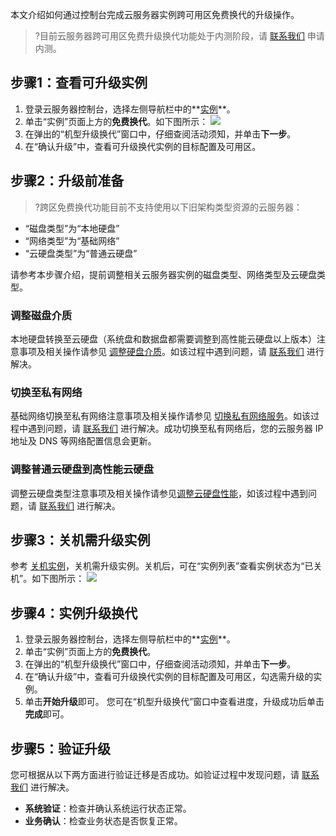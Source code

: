 本文介绍如何通过控制台完成云服务器实例跨可用区免费换代的升级操作。
>?目前云服务器跨可用区免费升级换代功能处于内测阶段，请 [联系我们](https://cloud.tencent.com/document/product/213/58600) 申请内测。
>

## 步骤1：查看可升级实例
1. 登录云服务器控制台，选择左侧导航栏中的**[实例](https://console.cloud.tencent.com/cvm/instance/index?action=&rid=1)**。
2. 单击“实例”页面上方的**免费换代**。如下图所示：
![](https://main.qcloudimg.com/raw/76f0881c058307f4a0cfae677ab19124.png)
2. 在弹出的“机型升级换代”窗口中，仔细查阅活动须知，并单击**下一步**。
3. 在“确认升级”中，查看可升级换代实例的目标配置及可用区。


## 步骤2：升级前准备
>?跨区免费换代功能目前不支持使用以下旧架构类型资源的云服务器：
- “磁盘类型”为“本地硬盘”
- “网络类型”为“基础网络”
- “云硬盘类型”为“普通云硬盘”
>
请参考本步骤介绍，提前调整相关云服务器实例的磁盘类型、网络类型及云硬盘类型。


### 调整磁盘介质
本地硬盘转换至云硬盘（系统盘和数据盘都需要调整到高性能云硬盘以上版本）注意事项及相关操作请参见 [调整硬盘介质](https://cloud.tencent.com/document/product/213/31978)。如该过程中遇到问题，请 [联系我们](https://cloud.tencent.com/document/product/213/58600) 进行解决。


### 切换至私有网络
基础网络切换至私有网络注意事项及相关操作请参见 [切换私有网络服务](https://cloud.tencent.com/document/product/213/20278)。如该过程中遇到问题，请 [联系我们](https://cloud.tencent.com/document/product/213/58600) 进行解决。成功切换至私有网络后，您的云服务器 IP 地址及 DNS 等网络配置信息会更新。

### 调整普通云硬盘到高性能云硬盘
调整云硬盘类型注意事项及相关操作请参见[调整云硬盘性能](https://cloud.tencent.com/document/product/362/51897)，如该过程中遇到问题，请 [联系我们](https://cloud.tencent.com/document/product/213/58600) 进行解决。

## 步骤3：关机需升级实例
参考 [关机实例](https://cloud.tencent.com/document/product/213/4929)，关机需升级实例。关机后，可在“实例列表”查看实例状态为“已关机”。如下图所示：
![](https://main.qcloudimg.com/raw/b51ca0ea310282fb3a3b9e8602c376d2.png)

## 步骤4：实例升级换代
1. 登录云服务器控制台，选择左侧导航栏中的**[实例](https://console.cloud.tencent.com/cvm/instance/index?action=&rid=1)**。
2. 单击“实例”页面上方的**免费换代**。
2. 在弹出的“机型升级换代”窗口中，仔细查阅活动须知，并单击**下一步**。
3. 在“确认升级”中，查看可升级换代实例的目标配置及可用区，勾选需升级的实例。
4. 单击**开始升级**即可。
您可在“机型升级换代”窗口中查看进度，升级成功后单击**完成**即可。

## 步骤5：验证升级
您可根据从以下两方面进行验证迁移是否成功。如验证过程中发现问题，请 [联系我们](https://cloud.tencent.com/document/product/213/58600) 进行解决。
- **系统验证**：检查并确认系统运行状态正常。
- **业务确认**：检查业务状态是否恢复正常。
